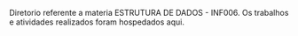 Diretorio referente a materia ESTRUTURA DE DADOS - INF006. Os trabalhos e atividades realizados foram hospedados aqui.
